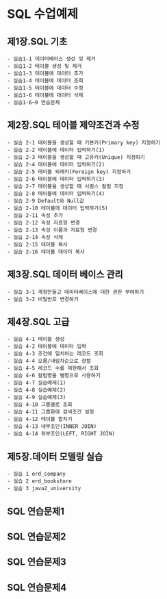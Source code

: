 # SQL 수업예제

## 제1장.SQL 기초
    - 실습1-1 데이터베이스 생성 및 제거
    - 실습1-2 테이블 생성 및 제거
    - 실습1-3 테이블에 데이터 추가
    - 실습1-4 테이블에 데이터 조회
    - 실습1-5 테이블에 데이터 수정
    - 실습1-6 테이블에 데이터 삭제
    - 실습1-6~9 연습문제

## 제2장.SQL 테이블 제약조건과 수정
    - 실습 2-1 테이블을 생성할 때 기본키(Primary key) 지정하기
    - 실습 2-2 테이블에 데이터 입력하기(1)
    - 실습 2-3 테이블을 생성할 때 고유키(Unique) 지정하기
    - 실습 2-4 테이블에 데이터 입력하기(2)
    - 실습 2-5 테이블 외래키(Foreign key) 지정하기
    - 실습 2-6 테이블에 데이터 입력하기(3)
    - 실습 2-7 테이블을 생성할 때 시퀀스 칼럼 지정
    - 실습 2-8 테이블에 데이터 입력하기(4)
    - 실습 2-9 Default와 Null값
    - 실습 2-10 테이블에 데이터 입력하기(5)
    - 실습 2-11 속성 추가
    - 실습 2-12 속성 자료형 변경
    - 실습 2-13 속성 이름과 자료형 변경
    - 실습 2-14 속성 삭제
    - 실습 2-15 테이블 복사
    - 실습 2-16 테이블 데이터 복사

## 제3장.SQL 데이터 베이스 관리
    - 실습 3-1 계정만들고 데이터베이스에 대한 권한 부여하기
    - 실습 3-2 비밀번호 변경하기

## 제4장.SQL 고급
    - 실습 4-1 테이블 생성
    - 실습 4-2 테이블에 데이터 입력
    - 실습 4-3 조건에 일치하는 레코드 조회
    - 실습 4-4 오름/내림차순으로 정렬
    - 실습 4-5 레코드 수를 제한해서 조회
    - 실습 4-6 칼럼명을 별명으로 사용하기
    - 실습 4-7 실습예제(1)
    - 실습 4-8 실습예제(2)
    - 실습 4-9 실습예제(3)
    - 실습 4-10 그룹별로 조회
    - 실습 4-11 그룹화에 검색조건 설정
    - 실습 4-12 테이블 합치기
    - 실습 4-13 내부조인(INNER JOIN)
    - 실습 4-14 외부조인(LEFT, RIGHT JOIN)
    
## 제5장.데이터 모델링 실습
    - 실습 1 erd_company
    - 실습 2 erd_bookstore
    - 실습 3 java2_university
    
## SQL 연습문제1
## SQL 연습문제2
## SQL 연습문제3
## SQL 연습문제4


